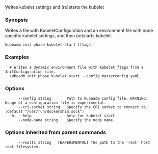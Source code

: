 
Writes kubelet settings and (re)starts the kubelet

### Synopsis

Writes a file with KubeletConfiguration and an environment file with node specific kubelet settings, and then (re)starts kubelet.

```
kubeadm init phase kubelet-start [flags]
```

### Examples

```
  # Writes a dynamic environment file with kubelet flags from a InitConfiguration file.
  kubeadm init phase kubelet-start --config masterconfig.yaml
```

### Options

```
      --config string       Path to kubeadm config file. WARNING: Usage of a configuration file is experimental.
      --cri-socket string   Specify the CRI socket to connect to. (default "/var/run/dockershim.sock")
  -h, --help                help for kubelet-start
      --node-name string    Specify the node name.
```

### Options inherited from parent commands

```
      --rootfs string   [EXPERIMENTAL] The path to the 'real' host root filesystem.
```

